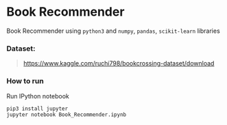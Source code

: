 # Book Recommender
Book Recommender using `python3` and `numpy`, `pandas`, `scikit-learn` libraries

### Dataset:
> 
> https://www.kaggle.com/ruchi798/bookcrossing-dataset/download

### How to run
Run IPython notebook
```sh
pip3 install jupyter
jupyter notebook Book_Recommender.ipynb
```
